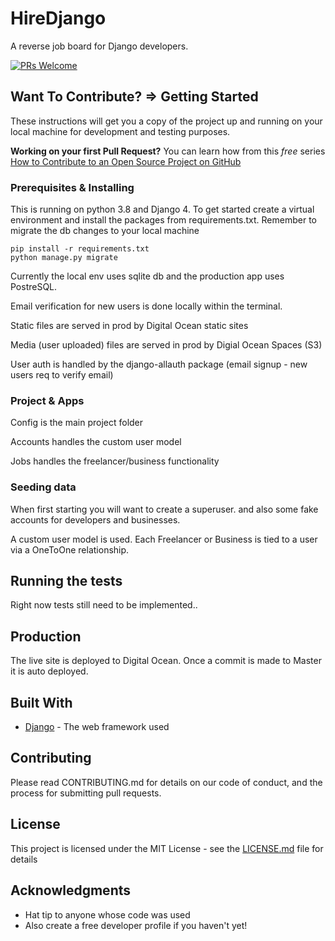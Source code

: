 # HireDjango
A reverse job board for Django developers.

[![PRs Welcome](https://img.shields.io/badge/PRs-welcome-brightgreen.svg?style=flat-square)](https://makeapullrequest.com)

## Want To Contribute? => Getting Started

These instructions will get you a copy of the project up and running on your local machine for development and testing purposes.

**Working on your first Pull Request?** You can learn how from this *free* series [How to Contribute to an Open Source Project on GitHub](https://kcd.im/pull-request)

### Prerequisites & Installing

This is running on python 3.8 and Django 4. To get started create a virtual environment and install the packages from requirements.txt. Remember to migrate the db changes to your local machine

```
pip install -r requirements.txt
python manage.py migrate
```

Currently the local env uses sqlite db and the production app uses PostreSQL.

Email verification for new users is done locally within the terminal.

Static files are served in prod by Digital Ocean static sites

Media (user uploaded) files are served in prod by Digial Ocean Spaces (S3)

User auth is handled by the django-allauth package (email signup - new users req to verify email)

### Project & Apps

Config is the main project folder

Accounts handles the custom user model

Jobs handles the freelancer/business functionality


### Seeding data

When first starting you will want to create a superuser. and also some fake accounts for developers and businesses.

A custom user model is used. Each Freelancer or Business is tied to a user via a OneToOne relationship.

## Running the tests

Right now tests still need to be implemented..

## Production

The live site is deployed to Digital Ocean. Once a commit is made to Master it is auto deployed.

## Built With

* [Django](https://docs.djangoproject.com/) - The web framework used

## Contributing

Please read CONTRIBUTING.md for details on our code of conduct, and the process for submitting pull requests.

## License

This project is licensed under the MIT License - see the [LICENSE.md](https://github.com/vacchiano/HireDjango/blob/master/LICENSE) file for details

## Acknowledgments

* Hat tip to anyone whose code was used
* Also create a free developer profile if you haven't yet!